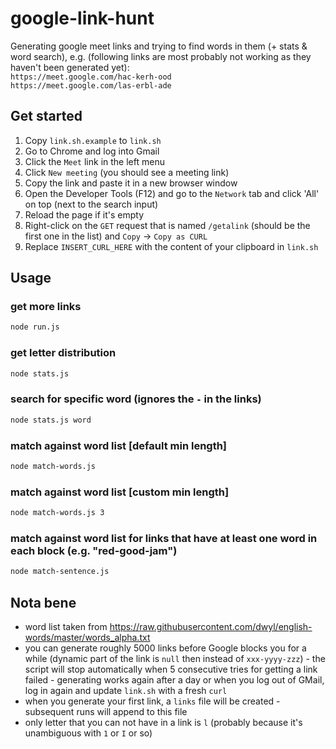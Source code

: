 # google-link-hunt
Generating google meet links and trying to find words in them (+ stats & word search), e.g. (following links are most probably not working as they haven't been generated yet):    
`https://meet.google.com/hac-kerh-ood`     
`https://meet.google.com/las-erbl-ade`     

## Get started
1. Copy `link.sh.example` to `link.sh`
2. Go to Chrome and log into Gmail
3. Click the `Meet` link in the left menu
4. Click `New meeting` (you should see a meeting link)
5. Copy the link and paste it in a new browser window
6. Open the Developer Tools (F12) and go to the `Network` tab and click 'All' on top (next to the search input)
7. Reload the page if it's empty
8. Right-click on the `GET` request that is named `/getalink` (should be the first one in the list) and `Copy` -> `Copy as CURL`
9. Replace `INSERT_CURL_HERE` with the content of your clipboard in `link.sh`

## Usage
### get more links
```bash
node run.js
```

### get letter distribution
```bash 
node stats.js
```

### search for specific word (ignores the `-` in the links)
```bash
node stats.js word
```

### match against word list [default min length]
```bash
node match-words.js
```

### match against word list [custom min length]
```bash
node match-words.js 3
```

### match against word list for links that have at least one word in each block (e.g. "red-good-jam")
```bash
node match-sentence.js
```

## Nota bene
- word list taken from https://raw.githubusercontent.com/dwyl/english-words/master/words_alpha.txt
- you can generate roughly 5000 links before Google blocks you for a while (dynamic part of the link is `null` then instead of `xxx-yyyy-zzz`) - the script will stop automatically when 5 consecutive tries for getting a link failed - generating works again after a day or when you log out of GMail, log in again and update `link.sh` with a fresh `curl`
- when you generate your first link, a `links` file will be created - subsequent runs will append to this file
- only letter that you can not have in a link is `l` (probably because it's unambiguous with `1` or `I` or so)